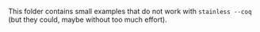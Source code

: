 This folder contains small examples that do not work with `stainless --coq` (but they could, maybe without too much effort). 
